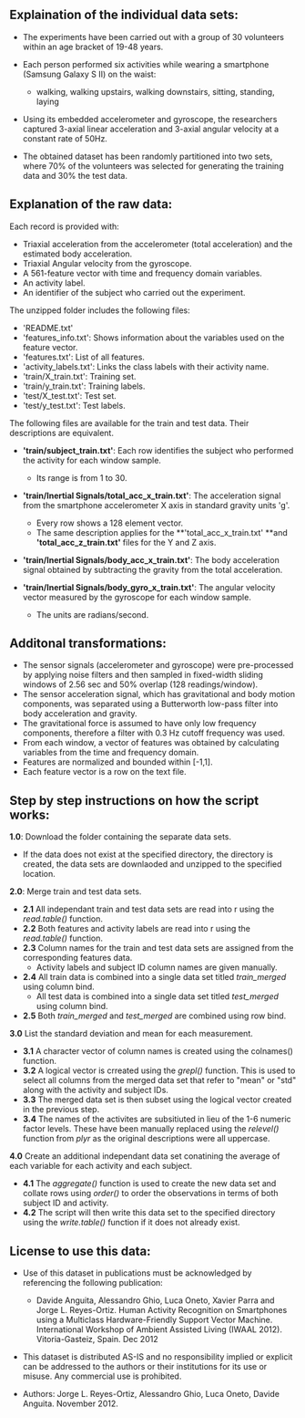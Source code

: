 ## Explaination of the individual data sets: 

* The experiments have been carried out with a group of 30 volunteers within an age bracket of 19-48 years. 
* Each person performed six activities while wearing a smartphone (Samsung Galaxy S II) on the waist:
  + walking, walking upstairs, walking downstairs, sitting, standing, laying  

* Using its embedded accelerometer and gyroscope, the researchers captured 3-axial linear acceleration and 3-axial angular velocity at a constant rate of 50Hz. 
* The obtained dataset has been randomly partitioned into two sets, where 70% of the volunteers was selected for generating the training data and 30% the test data. 


## Explanation of the raw data:
Each record is provided with:

* Triaxial acceleration from the accelerometer (total acceleration) and the estimated body acceleration.
* Triaxial Angular velocity from the gyroscope. 
* A 561-feature vector with time and frequency domain variables. 
* An activity label. 
* An identifier of the subject who carried out the experiment.

The unzipped folder includes the following files:

* 'README.txt'
* 'features_info.txt': Shows information about the variables used on the feature vector.
* 'features.txt': List of all features.
* 'activity_labels.txt': Links the class labels with their activity name.
* 'train/X_train.txt': Training set.
* 'train/y_train.txt': Training labels.
* 'test/X_test.txt': Test set.
* 'test/y_test.txt': Test labels.

The following files are available for the train and test data. Their descriptions are equivalent. 

* **'train/subject_train.txt'**: Each row identifies the subject who performed the activity for each window sample.
  + Its range is from 1 to 30. 

* **'train/Inertial Signals/total_acc_x_train.txt'**: The acceleration signal from the smartphone accelerometer X axis in standard gravity units 'g'. 
  + Every row shows a 128 element vector. 
  + The same description applies for the **'total_acc_x_train.txt' **and **'total_acc_z_train.txt'** files for the Y and Z axis. 

* **'train/Inertial Signals/body_acc_x_train.txt'**: The body acceleration signal obtained by subtracting the gravity from the total acceleration. 

* **'train/Inertial Signals/body_gyro_x_train.txt'**: The angular velocity vector measured by the gyroscope for each window sample. 
  + The units are radians/second. 

## Additonal transformations: 

* The sensor signals (accelerometer and gyroscope) were pre-processed by applying noise filters and then sampled in fixed-width sliding windows of 2.56 sec and 50% overlap (128 readings/window). 
* The sensor acceleration signal, which has gravitational and body motion components, was separated using a Butterworth low-pass filter into body acceleration and gravity. 
* The gravitational force is assumed to have only low frequency components, therefore a filter with 0.3 Hz cutoff frequency was used. 
* From each window, a vector of features was obtained by calculating variables from the time and frequency domain. 
* Features are normalized and bounded within [-1,1].
* Each feature vector is a row on the text file.


## Step by step instructions on how the script works:

**1.0**: Download the folder containing the separate data sets.

* If the data does not exist at the specified directory, the directory is created, the data sets are downlaoded and unzipped to the specified location.


**2.0**: Merge train and test data sets.

* **2.1** All independant train and test data sets are read into r using the *read.table()* function.
* **2.2** Both features and activity labels are read into r using the *read.table()* function.
* **2.3** Column names for the train and test data sets are assigned from the corresponding features data.
  + Activity labels and subject ID column names are given manually.
* **2.4** All train data is combined into a single data set titled *train_merged* using column bind.
  + All test data is combined into a single data set titled *test_merged* using column bind.
* **2.5** Both *train_merged* and *test_merged* are combined using row bind.

**3.0** List the standard deviation and mean for each measurement. 

* **3.1** A character vector of column names is created using the colnames() function.
* **3.2** A logical vector is crreated using the *grepl()* function. This is used to select all columns from the merged data set that refer to "mean" or "std" along with the activity and subject IDs.
* **3.3** The merged data set is then subset using the logical vector created in the previous step.
* **3.4** The names of the activites are subsitiuted in lieu of the 1-6 numeric factor levels. These have been manually replaced using the *relevel()* function from *plyr* as the original descriptions were all uppercase.

**4.0** Create an additional independant data set conatining the average of each variable for each activity and each subject.

* **4.1** The *aggregate()* function is used to create the new data set and collate rows using *order()* to order the observations in terms of both subject ID and activity.
* **4.2** The script will then write this data set to the specified directory using the *write.table()* function if it does not already exist.

## License to use this data:

* Use of this dataset in publications must be acknowledged by referencing the following publication: 
  + Davide Anguita, Alessandro Ghio, Luca Oneto, Xavier Parra and Jorge L. Reyes-Ortiz. Human Activity Recognition on Smartphones using a Multiclass Hardware-Friendly Support Vector Machine. International Workshop of Ambient Assisted Living (IWAAL 2012). Vitoria-Gasteiz, Spain. Dec 2012

* This dataset is distributed AS-IS and no responsibility implied or explicit can be addressed to the authors or their institutions for its use or misuse. Any commercial use is prohibited.

* Authors: Jorge L. Reyes-Ortiz, Alessandro Ghio, Luca Oneto, Davide Anguita. November 2012.
